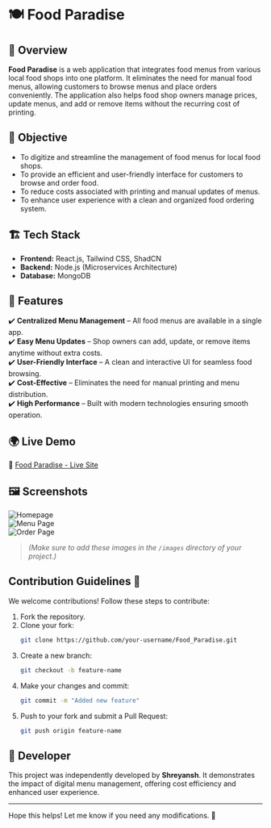 # 🍽️ Food Paradise

## 🚀 Overview
**Food Paradise** is a web application that integrates food menus from various local food shops into one platform. It eliminates the need for manual food menus, allowing customers to browse menus and place orders conveniently. The application also helps food shop owners manage prices, update menus, and add or remove items without the recurring cost of printing.

## 🎯 Objective
- To digitize and streamline the management of food menus for local food shops.
- To provide an efficient and user-friendly interface for customers to browse and order food.
- To reduce costs associated with printing and manual updates of menus.
- To enhance user experience with a clean and organized food ordering system.

## 🏗️ Tech Stack
- **Frontend:** React.js, Tailwind CSS, ShadCN  
- **Backend:** Node.js (Microservices Architecture)  
- **Database:** MongoDB  

## 🌟 Features
✔️ **Centralized Menu Management** – All food menus are available in a single app.  
✔️ **Easy Menu Updates** – Shop owners can add, update, or remove items anytime without extra costs.  
✔️ **User-Friendly Interface** – A clean and interactive UI for seamless food browsing.  
✔️ **Cost-Effective** – Eliminates the need for manual printing and menu distribution.  
✔️ **High Performance** – Built with modern technologies ensuring smooth operation.  

## 🌍 Live Demo
🔗 [Food Paradise - Live Site](https://food-paradise-3zpn.onrender.com/)

## 🖼️ Screenshots
![Homepage](./images/homepage(mobile).gif)  
![Menu Page](./images/homepage(mobile).png)  
![Order Page](./images/homepage(mobile).png)  

> *(Make sure to add these images in the `/images` directory of your project.)*

## Contribution Guidelines 🤝
We welcome contributions! Follow these steps to contribute:

1. Fork the repository.
2. Clone your fork:  
   ```bash
   git clone https://github.com/your-username/Food_Paradise.git
   ```
3. Create a new branch:  
   ```bash
   git checkout -b feature-name
   ```
4. Make your changes and commit:  
   ```bash
   git commit -m "Added new feature"
   ```
5. Push to your fork and submit a Pull Request:  
   ```bash
   git push origin feature-name
   ```

## 👤 Developer
This project was independently developed by **Shreyansh**. It demonstrates the impact of digital menu management, offering cost efficiency and enhanced user experience.  

---

Hope this helps! Let me know if you need any modifications. 🚀  
